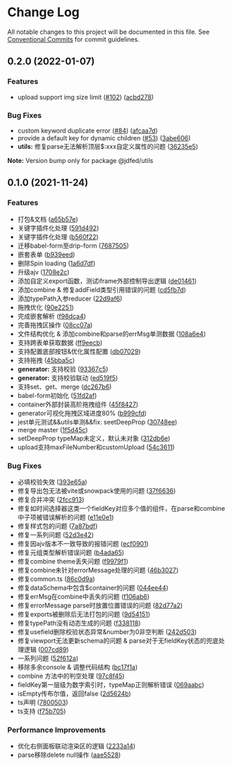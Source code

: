 # Change Log

All notable changes to this project will be documented in this file.
See [Conventional Commits](https://conventionalcommits.org) for commit guidelines.

## 0.2.0 (2022-01-07)


### Features

* upload support img size limit ([#102](https://github.com/jdfed/drip-form/issues/102)) ([acbd278](https://github.com/jdfed/drip-form/commit/acbd27861a44004abf3afb7ae5ca5d210c70c28d))


### Bug Fixes

* custom keyword duplicate error  ([#84](https://github.com/jdfed/drip-form/issues/84)) ([afcaa7d](https://github.com/jdfed/drip-form/commit/afcaa7df4d0a2255de1685e37c59962d192c2b7e))
* provide a default key for dynamic children ([#53](https://github.com/jdfed/drip-form/issues/53)) ([3abe606](https://github.com/jdfed/drip-form/commit/3abe6068e20d2d567426eb7ee637e2b6a0c93af5))
* **utils:** 修复parse无法解析顶层$:xxx自定义属性的问题 ([36235e5](https://github.com/jdfed/drip-form/commit/36235e56f477461c49b4f59149c6da7e6ede99d9))





**Note:** Version bump only for package @jdfed/utils





## 0.1.0 (2021-11-24)


### Features

* 打包&文档 ([a65b57e](https://github.com/jdfed/drip-form/commit/a65b57e1fa390dc38d1bd3d9a5cb2c98f446744f))
* 关键字插件化处理 ([591d492](https://github.com/jdfed/drip-form/commit/591d492018cc6dcb092dec533d9d078ed8810b83))
* 关键字插件化处理 ([b560f22](https://github.com/jdfed/drip-form/commit/b560f220bd7bda8614a8f94a60cf5a2a3417e584))
* 迁移babel-form至drip-form ([7687505](https://github.com/jdfed/drip-form/commit/768750518a8fdd9de93234fb8fbd5fc1cbd555b6))
* 嵌套表单 ([b939eed](https://github.com/jdfed/drip-form/commit/b939eed9bf23db5efa9a6c8177a24b397f4e8ba8))
* 删除Spin loading ([1a6d7df](https://github.com/jdfed/drip-form/commit/1a6d7df9e638d49bb3b938c2bbc46fb274bb6ea3))
* 升级ajv ([1708e2c](https://github.com/jdfed/drip-form/commit/1708e2c8ad8581a78be9923f194c494e2f970a4c))
* 添加自定义export函数，测试iframe外部控制导出逻辑 ([de01461](https://github.com/jdfed/drip-form/commit/de014610c37d43959a3311148e27b0bf7ec49d27))
* 添加combine & 修复addField类型引用错误的问题 ([cd5fb7d](https://github.com/jdfed/drip-form/commit/cd5fb7d73704739073f734dcd1ca384299ba2f67))
* 添加typePath入参reducer ([22d9af6](https://github.com/jdfed/drip-form/commit/22d9af63b4a218ccb20971a6ac0ebda3916647e1))
* 拖拽优化 ([90e2251](https://github.com/jdfed/drip-form/commit/90e22517082fe2a432bb443fc1961451da7b2ba0))
* 完成嵌套解析 ([f98dca4](https://github.com/jdfed/drip-form/commit/f98dca4a27999a3839bb9721a3e83b114799fb05))
* 完善拖拽区操作 ([08cc07a](https://github.com/jdfed/drip-form/commit/08cc07ab74260d233ece26051142680ae89e8c03))
* 文件结构优化 & 添加combine和parse的errMsg单测数据 ([108a6e4](https://github.com/jdfed/drip-form/commit/108a6e456782ca6f8cfe242520a34aa540af943f))
* 支持跨表单获取数据 ([ff9eecb](https://github.com/jdfed/drip-form/commit/ff9eecbfcbf7b87527e060cb6637e7b8a009137c))
* 支持配置底部按钮&优化属性配置 ([db07029](https://github.com/jdfed/drip-form/commit/db070296f612a2ff3394424f319f0e27b2734fae))
* 支持拖拽 ([45bba5c](https://github.com/jdfed/drip-form/commit/45bba5c4f75a268b06310105b6865bb42f3eca39))
* **generator:** 支持校验 ([93367c5](https://github.com/jdfed/drip-form/commit/93367c5d965007638b51653459f1faeff9d637c5))
* **generator:** 支持校验联动 ([ed519f5](https://github.com/jdfed/drip-form/commit/ed519f559ea5ceb0524787f6a8e343fbe845024b))
* 支持set、get、merge ([dc267b6](https://github.com/jdfed/drip-form/commit/dc267b6a23d7d9a8b5bf3edff303adfed7a98056))
* babel-form初始化 ([51fd2af](https://github.com/jdfed/drip-form/commit/51fd2af04a66c1d84970a8060174e20b0d859746))
* container外部封装高阶拖拽组件 ([45f8427](https://github.com/jdfed/drip-form/commit/45f842764601aaa44b267a39f3530827be11c0a3))
* generator可视化拖拽区域进度80% ([b999cfd](https://github.com/jdfed/drip-form/commit/b999cfde748d98ee6cac457636893a7a7f74ee02))
* jest单元测试&&utils单测&&fix: seetDeepProp ([30748ee](https://github.com/jdfed/drip-form/commit/30748eea8f48260184a92c0bf300b7033b33cb8f))
* merge master ([1f5d45c](https://github.com/jdfed/drip-form/commit/1f5d45ce1cdd7b86a80cd049631eb9d46a6310e7))
* setDeepProp typeMap未定义，默认未对象 ([312db6e](https://github.com/jdfed/drip-form/commit/312db6e073b574e9ad292373bd4dde9591d14e28))
* upload支持maxFileNumber和customUpload ([54c3611](https://github.com/jdfed/drip-form/commit/54c361148e66e65ea0ec505b2bf6cb059048eba2))


### Bug Fixes

* 必填校验失效 ([393e65a](https://github.com/jdfed/drip-form/commit/393e65a964594430a5f856e6cbba605cbe414693))
* 修复导出包无法被vite或snowpack使用的问题 ([37f6636](https://github.com/jdfed/drip-form/commit/37f6636124ecd3223eac7152fb19a4accf2c5ca8))
* 修复合并冲突 ([2fcc913](https://github.com/jdfed/drip-form/commit/2fcc9132017b121ad849a5d7f6186ba7cd628673))
* 修复如时间选择器这类一个fieldKey对应多个值的组件，在parse和combine中子项被错误解析的问题 ([e11e0e1](https://github.com/jdfed/drip-form/commit/e11e0e1d55c4aaf90405a6c3387a8bb5fbbd2843))
* 修复样式包的问题 ([7a87bdf](https://github.com/jdfed/drip-form/commit/7a87bdf9e7364493e541fe60f653067336bef9a0))
* 修复一系列问题 ([52d3e42](https://github.com/jdfed/drip-form/commit/52d3e4258f962958189f1c8ced9b8c20dcf24653))
* 修复因ajv版本不一致导致的报错问题 ([ecf0901](https://github.com/jdfed/drip-form/commit/ecf09018d51c66c2e9d328c0696a7cb15ff45188))
* 修复元组类型解析错误问题 ([b4ada65](https://github.com/jdfed/drip-form/commit/b4ada65f857184c7a3c15012ea5d5d385aac89d4))
* 修复combine theme丢失问题 ([f9979f1](https://github.com/jdfed/drip-form/commit/f9979f168e5f15bbbae27d6c3a8f49c3cbc6b409))
* 修复combine未针对errorMessage处理的问题 ([46b3027](https://github.com/jdfed/drip-form/commit/46b30273fbbefcf38fae1bbccdcfdc2a3dec2503))
* 修复common.ts ([86c0d9a](https://github.com/jdfed/drip-form/commit/86c0d9a3f3b7a68f0b212dd030fea84f6ea0381f))
* 修复dataSchema中包含$container的问题 ([044ee44](https://github.com/jdfed/drip-form/commit/044ee44d71c27b3ab83328797c2131d20ea2c4da))
* 修复errMsg在combine中丢失的问题 ([f106ab6](https://github.com/jdfed/drip-form/commit/f106ab6c0463913b4e636aeb2d7d4c310f30623a))
* 修复errorMessage parse时放置位置错误的问题 ([82d77a2](https://github.com/jdfed/drip-form/commit/82d77a2d69646864287302e8c88ac166236795da))
* 修复exports被删除后无法打包的问题 ([9d54151](https://github.com/jdfed/drip-form/commit/9d54151a8445fd0b7849b1ce2f806f4db8ef07a1))
* 修复typePath没有动态生成的问题 ([f338118](https://github.com/jdfed/drip-form/commit/f338118011f394e74975a73d09f7168ef4e7692a))
* 修复usefield删除校验状态异常&number为0非空判断 ([242d503](https://github.com/jdfed/drip-form/commit/242d50319875eb007440e36800e08158aef8022b))
* 修复viewport无法更新schema的问题 & parse对于无fieldKey状态的兜底处理逻辑 ([007cd89](https://github.com/jdfed/drip-form/commit/007cd897855c8b680d16823c5dca6a6f3e6afa05))
* 一系列问题 ([52f612a](https://github.com/jdfed/drip-form/commit/52f612a37c20c55ae5957365aa249e9ffff96db3))
* 移除多余console & 调整代码结构 ([bc17f1a](https://github.com/jdfed/drip-form/commit/bc17f1aca8e9e5dfdbca23ea01d51af869dfd056))
* combine 方法中的判空处理 ([97c8f45](https://github.com/jdfed/drip-form/commit/97c8f454ea176edfa1c38c7c0f00f819c0032295))
* fieldKey第一层级为数字索引时，typeMap正则解析错误 ([069aabc](https://github.com/jdfed/drip-form/commit/069aabcb6d365ed2e414be9181d92d6828554394))
* isEmpty传布尔值，返回false ([2d5624b](https://github.com/jdfed/drip-form/commit/2d5624bf326cb2ef204fdd9b54595211d08f93eb))
* ts声明 ([7800503](https://github.com/jdfed/drip-form/commit/7800503addeaf8b2a75ac8fd205934d00a0c8479))
* ts支持 ([f75b705](https://github.com/jdfed/drip-form/commit/f75b705eaa00890bcd9c7f442c5521e770b16849))


### Performance Improvements

* 优化右侧面板联动渲染区的逻辑 ([2233a14](https://github.com/jdfed/drip-form/commit/2233a1472d630df83da6984fcdba0f52a93ccfaa))
* parse移除delete null操作 ([aae5528](https://github.com/jdfed/drip-form/commit/aae55288b99f778c6d2cad86749acf0ea73927e8))
